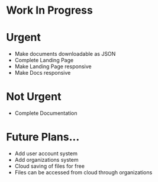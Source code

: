 # Work In Progress

# Urgent

- Make documents downloadable as JSON
- Complete Landing Page
- Make Landing Page responsive
- Make Docs responsive

# Not Urgent

- Complete Documentation

# Future Plans...

- Add user account system
- Add organizations system
- Cloud saving of files for free
- Files can be accessed from cloud through organizations
